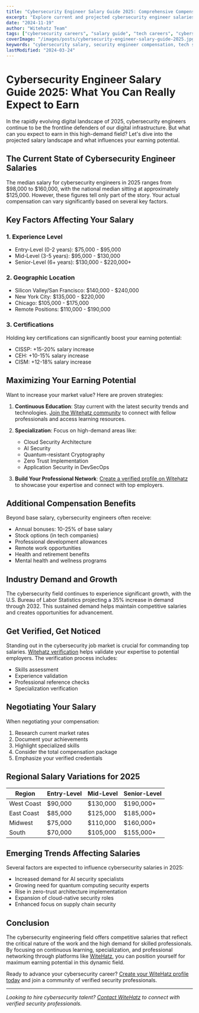 ```yaml
---
title: "Cybersecurity Engineer Salary Guide 2025: Comprehensive Compensation Analysis"
excerpt: "Explore current and projected cybersecurity engineer salaries, factors affecting compensation, and how to maximize your earning potential in 2025."
date: "2024-11-19"
author: "Witehatz Team"
tags: ["cybersecurity careers", "salary guide", "tech careers", "cybersecurity jobs", "tech salaries", "career growth"]
coverImage: "/images/posts/cybersecurity-engineer-salary-guide-2025.jpg"
keywords: "cybersecurity salary, security engineer compensation, tech salaries 2025, cybersecurity career path"
lastModified: "2024-03-24"
---
```


# Cybersecurity Engineer Salary Guide 2025: What You Can Really Expect to Earn

In the rapidly evolving digital landscape of 2025, cybersecurity engineers continue to be the frontline defenders of our digital infrastructure. But what can you expect to earn in this high-demand field? Let's dive into the projected salary landscape and what influences your earning potential.

## The Current State of Cybersecurity Engineer Salaries

The median salary for cybersecurity engineers in 2025 ranges from $98,000 to $160,000, with the national median sitting at approximately $125,000. However, these figures tell only part of the story. Your actual compensation can vary significantly based on several key factors.

## Key Factors Affecting Your Salary

### 1. Experience Level
* Entry-Level (0-2 years): $75,000 - $95,000
* Mid-Level (3-5 years): $95,000 - $130,000
* Senior-Level (6+ years): $130,000 - $220,000+

### 2. Geographic Location
* Silicon Valley/San Francisco: $140,000 - $240,000
* New York City: $135,000 - $220,000
* Chicago: $105,000 - $175,000
* Remote Positions: $110,000 - $190,000

### 3. Certifications
Holding key certifications can significantly boost your earning potential:
* CISSP: +15-20% salary increase
* CEH: +10-15% salary increase
* CISM: +12-18% salary increase

## Maximizing Your Earning Potential

Want to increase your market value? Here are proven strategies:

1. **Continuous Education**: Stay current with the latest security trends and technologies. [Join the Witehatz community](https://witehatz.com/community) to connect with fellow professionals and access learning resources.

2. **Specialization**: Focus on high-demand areas like:
   * Cloud Security Architecture
   * AI Security
   * Quantum-resistant Cryptography
   * Zero Trust Implementation
   * Application Security in DevSecOps

3. **Build Your Professional Network**: [Create a verified profile on Witehatz](https://witehatz.com/signup) to showcase your expertise and connect with top employers.

## Additional Compensation Benefits

Beyond base salary, cybersecurity engineers often receive:
* Annual bonuses: 10-25% of base salary
* Stock options (in tech companies)
* Professional development allowances
* Remote work opportunities
* Health and retirement benefits
* Mental health and wellness programs

## Industry Demand and Growth

The cybersecurity field continues to experience significant growth, with the U.S. Bureau of Labor Statistics projecting a 35% increase in demand through 2032. This sustained demand helps maintain competitive salaries and creates opportunities for advancement.

## Get Verified, Get Noticed

Standing out in the cybersecurity job market is crucial for commanding top salaries. [Witehatz verification](https://witehatz.com/verification) helps validate your expertise to potential employers. The verification process includes:
* Skills assessment
* Experience validation
* Professional reference checks
* Specialization verification

## Negotiating Your Salary

When negotiating your compensation:
1. Research current market rates
2. Document your achievements
3. Highlight specialized skills
4. Consider the total compensation package
5. Emphasize your verified credentials

## Regional Salary Variations for 2025

| Region      | Entry-Level | Mid-Level  | Senior-Level |
|-------------|-------------|------------|--------------|
| West Coast  | $90,000     | $130,000   | $190,000+   |
| East Coast  | $85,000     | $125,000   | $185,000+   |
| Midwest     | $75,000     | $110,000   | $160,000+   |
| South       | $70,000     | $105,000   | $155,000+   |

## Emerging Trends Affecting Salaries

Several factors are expected to influence cybersecurity salaries in 2025:
* Increased demand for AI security specialists
* Growing need for quantum computing security experts
* Rise in zero-trust architecture implementation
* Expansion of cloud-native security roles
* Enhanced focus on supply chain security

## Conclusion

The cybersecurity engineering field offers competitive salaries that reflect the critical nature of the work and the high demand for skilled professionals. By focusing on continuous learning, specialization, and professional networking through platforms like [WiteHatz](https://witehatz.com), you can position yourself for maximum earning potential in this dynamic field.

Ready to advance your cybersecurity career? [Create your WiteHatz profile today](https://witehatz.com/signup) and join a community of verified security professionals.

---

*Looking to hire cybersecurity talent? [Contact WiteHatz](https://witehatz.com/contact) to connect with verified security professionals.*